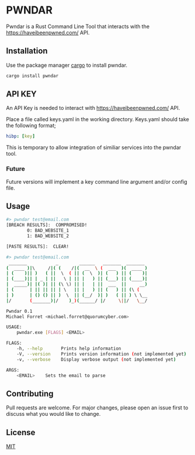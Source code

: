 # PWNDAR

Pwndar is a Rust Command Line Tool that interacts with the https://haveibeenpwned.com/ API.

## Installation

Use the package manager [cargo](https://doc.rust-lang.org/cargo/getting-started/installation.html) to install pwndar.

```bash
cargo install pwndar
```

## API KEY

An API Key is needed to interact with https://haveibeenpwned.com/ API.

Place a file called keys.yaml in the working directory. Keys.yaml should take the following format;
```yaml
hibp: [key]
```
This is temporary to allow integration of similiar services into the pwndar tool.

### Future

Future versions will implement a key command line argument and/or config file.

## Usage

```bash
#> pwndar test@email.com
[BREACH RESULTS]:  COMPROMISED!
        0: BAD_WEBSITE_1
        1: BAD_WEBSITE_2

[PASTE RESULTS]:  CLEAR!

#> pwndar test@email.com
 _______           _        ______   _______  _______ 
(  ____ )|\     /|( (    /|(  __  \ (  ___  )(  ____ )
| (    )|| )   ( ||  \  ( || (  \  )| (   ) || (    )|
| (____)|| | _ | ||   \ | || |   ) || (___) || (____)|
|  _____)| |( )| || (\ \) || |   | ||  ___  ||     __)
| (      | || || || | \   || |   ) || (   ) || (\ (
| )      | () () || )  \  || (__/  )| )   ( || ) \ \__
|/       (_______)|/    )_)(______/ |/     \||/   \__/

Pwndar 0.1
Michael Forret <michael.forret@quorumcyber.com>

USAGE:
    pwndar.exe [FLAGS] <EMAIL>

FLAGS:
    -h, --help       Prints help information
    -V, --version    Prints version information (not implemented yet)
    -v, --verbose    Display verbose output (not implemented yet)

ARGS:
    <EMAIL>    Sets the email to parse
```

## Contributing
Pull requests are welcome. For major changes, please open an issue first to discuss what you would like to change.

## License
[MIT](https://choosealicense.com/licenses/mit/)
